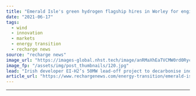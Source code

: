 ```yaml
---
title: "Emerald Isle's green hydrogen flagship hires in Worley for engineering on pilot"
date: "2021-06-17"
tags: 
  - wind
  - innovation
  - markets
  - energy transition
  - recharge news
source: "recharge news"
image_url: "https://images-global.nhst.tech/image/anRMaXhEaTVCMW0rd0RycE0zMGQ0eUpYWTFjUjVhcTVMU1k0MFRiWFpJUT0=/nhst/binary/8232fca74195d4159e4e5886397e3eca"
image_fp: "/assets/img/post_thumbnails/120.jpg"
lead: "Irish developer EI-H2’s 50MW lead-off project to decarbonise industrial cluster before being expanded to wire-in 1GW floating wind array for giant e-fuel complex"
article_url: "https://www.rechargenews.com/energy-transition/emerald-isles-green-hydrogen-flagship-hires-in-worley-for-engineering-on-pilot/2-1-1026600"
---
```


---
